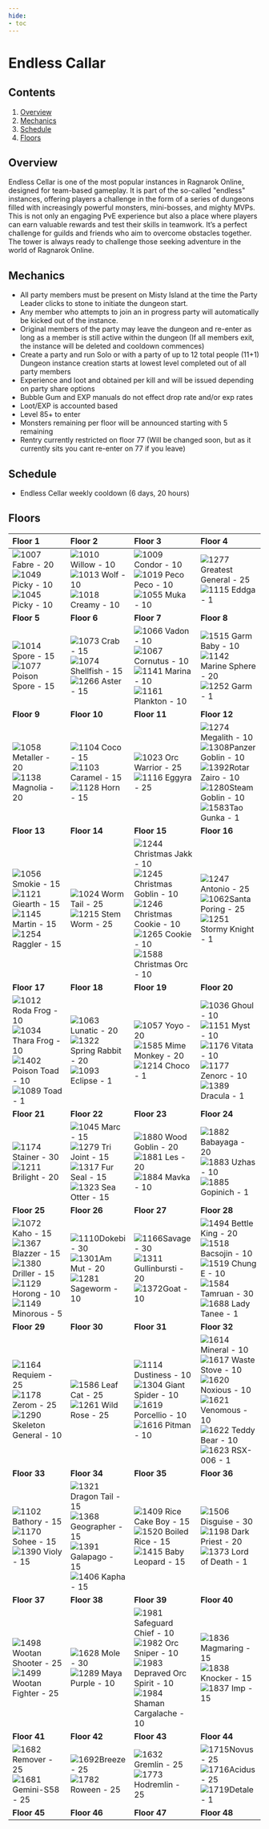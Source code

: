 ```yaml
---
hide:
- toc
---
```


# Endless Callar

## Contents

1. [Overview](#overview)
2. [Mechanics](#mechanics)
3. [Schedule](#schedule)
4. [Floors](#floors)

## Overview

Endless Cellar is one of the most popular instances in Ragnarok Online, designed for team-based gameplay. It is part of the so-called "endless" instances, offering players a challenge in the form of a series of dungeons filled with increasingly powerful monsters, mini-bosses, and mighty MVPs. This is not only an engaging PvE experience but also a place where players can earn valuable rewards and test their skills in teamwork. It’s a perfect challenge for guilds and friends who aim to overcome obstacles together. The tower is always ready to challenge those seeking adventure in the world of Ragnarok Online.

## Mechanics

- All party members must be present on Misty Island at the time the Party Leader clicks to stone to initiate the dungeon start.
- Any member who attempts to join an in progress party will automatically be kicked out of the instance.
- Original members of the party may leave the dungeon and re-enter as long as a member is still active within the dungeon (If all members exit, the instance will be deleted and cooldown commences)
- Create a party and run Solo or with a party of up to 12 total people (11+1) Dungeon instance creation starts at lowest level completed out of all party members
- Experience and loot and obtained per kill and will be issued depending on party share options
- Bubble Gum and EXP manuals do not effect drop rate and/or exp rates
- Loot/EXP is accounted based
- Level 85+ to enter
- Monsters remaining per floor will be announced starting with 5 remaining
- Rentry currently restricted on floor 77 (Will be changed soon, but as it currently sits you cant re-enter on 77 if you leave) 

## Schedule

- Endless Cellar weekly cooldown (6 days, 20 hours)

## Floors

| Floor 1 | Floor 2 | Floor 3 | Floor 4 |
|:---------|:---------|:---------|:---------|
| ![1007](img/1007.gif) Fabre - 20<br> ![1049](img/1049.gif) Picky - 10<br> ![1045](img/1050.gif) Picky - 10 | ![1010](img/1010.gif) Willow - 10<br> ![1013](img/1013.gif) Wolf - 10<br> ![1018](img/1018.gif) Creamy - 10 | ![1009](img/1009%20(1).gif) Condor - 10<br> ![1019](img/1019.gif) Peco Peco - 10<br> ![1055](img/1055.gif) Muka - 10<br> | ![1277](img/1277.gif) Greatest General - 25<br> ![1115](img/1115.gif) Eddga - 1 
| **Floor 5** | **Floor 6** | **Floor 7** | **Floor 8** |
| ![1014](img/1014.gif) Spore - 15<br> ![1077](img/1077.gif) Poison Spore - 15<br> | ![1073](img/1073.gif) Crab - 15<br> ![1074](img/1074.gif) Shellfish - 15<br> ![1266](img/1266.gif) Aster - 15 | ![1066](img/1066%20(1).gif) Vadon - 10<br> ![1067](img/1067.gif) Cornutus - 10<br> ![1141](img/1141.gif) Marina - 10<br> ![1161](img/1161.gif) Plankton - 10 | ![1515](img/1515.gif) Garm Baby - 10<br> ![1142](img/1142.gif) Marine Sphere - 20<br> ![1252](img/1252.gif) Garm - 1 |
| **Floor 9** | **Floor 10** | **Floor 11** | **Floor 12** |
 ![1058](img/1058.gif) Metaller - 20<br> ![1138](img/1138.gif) Magnolia - 20 | ![1104](img/1104.gif) Coco - 15<br> ![1103](img/1103.gif) Caramel - 15<br> ![1128](img/1128.gif) Horn - 15 | ![1023](img/1023.gif) Orc Warrior - 25<br> ![1116](img/1116.gif) Eggyra - 25 | ![1274](img/1274.gif)Megalith - 10<br> ![1308](img/1308.gif)Panzer Goblin - 10<br> ![1392](img/1392.gif)Rotar Zairo - 10<br> ![1280](img/1280.gif)Steam Goblin - 10<br> ![1583](img/1583.gif)Tao Gunka - 1 |
| **Floor 13** | **Floor 14** | **Floor 15** | **Floor 16** |
| ![1056](img/1056.gif) Smokie - 15<br> ![1121](img/1121.gif) Giearth - 15<br> ![1145](img/1145.gif) Martin - 15<br> ![1254](img/1254.gif) Raggler - 15 | ![1024](img/1024.gif) Worm Tail - 25<br> ![1215](img/1215.gif) Stem Worm - 25 | ![1244](img/1244.gif) Christmas Jakk - 10<br> ![1245](img/1245.gif) Christmas Goblin - 10<br> ![1246](img/1246.gif) Christmas Cookie - 10<br> ![1265](img/1265.gif) Cookie - 10<br> ![1588](img/1588.gif) Christmas Orc - 10 | ![1247](img/1247.gif) Antonio - 25<br> ![1062](img/1062.gif)Santa Poring - 25<br> ![1251](img/1251.gif) Stormy Knight - 1 |
| **Floor 17** | **Floor 18** | **Floor 19** | **Floor 20** |
| ![1012](img/1012.gif) Roda Frog - 10<br> ![1034](img/1034.gif) Thara Frog - 10<br> ![1402](img/1402.gif) Poison Toad - 10<br> ![1089](img/1089.gif) Toad - 1 | ![1063](img/1063.gif) Lunatic - 20<br> ![1322](img/1322.gif) Spring Rabbit - 20<br> ![1093](img/1093.gif) Eclipse - 1 | ![1057](img/1057.gif) Yoyo - 20<br> ![1585](img/1585.gif) Mime Monkey - 20<br> ![1214](img/1214.gif) Choco - 1 | ![1036](img/1036.gif) Ghoul - 10<br> ![1151](img/1151.gif) Myst - 10<br> ![1176](img/1176.gif) Vitata - 10<br> ![1177](img/1177.gif) Zenorc - 10<br> ![1389](img/1389.gif) Dracula - 1 |
| **Floor 21** | **Floor 22** | **Floor 23** | **Floor 24** |
| ![1174](img/1174.gif) Stainer - 30<br> ![1211](img/1211.gif) Brilight - 20 | ![1045](img/1045.gif) Marc - 15<br> ![1279](img/1279.gif) Tri Joint - 15<br> ![1317](img/1317.gif) Fur Seal - 15<br> ![1323](img/1323.gif) Sea Otter - 15 | ![1880](img/1880.gif) Wood Goblin - 20<br> ![1881](img/1881.gif) Les - 20<br> ![1884](img/1884.gif) Mavka - 10 | ![1882](img/1882.gif) Babayaga - 20<br> ![1883](img/1883.gif) Uzhas - 10<br> ![1885](img/1885.gif) Gopinich - 1 |
| **Floor 25** | **Floor 26** | **Floor 27** | **Floor 28** |
| ![1072](img/1072.gif) Kaho - 15<br> ![1367](img/1367.gif) Blazzer - 15<br> ![1380](img/1380.gif) Driller - 15<br> ![1129](img/1129.gif) Horong - 10<br> ![1149](img/1149.gif) Minorous - 5 | ![1110](img/1110.gif)Dokebi - 30<br> ![1301](img/1301.gif)Am Mut - 20<br> ![1281](img/1281.gif)Sageworm - 10 | ![1166](img/1166.gif)Savage - 30<br> ![1311](img/1311.gif)Gullinbursti - 20<br> ![1372](img/1372.gif)Goat - 10 | ![1494](img/1494.gif) Bettle King - 20<br> ![1518](img/1518.gif) Bacsojin - 10<br> ![1519](img/1519.gif) Chung E - 10<br> ![1584](img/1584.gif) Tamruan - 30<br> ![1688](img/1688.gif) Lady Tanee - 1 |
| **Floor 29** | **Floor 30** | **Floor 31** | **Floor 32** |
| ![1164](img/1164.gif) Requiem - 25<br> ![1178](img/1178.gif) Zerom - 25<br> ![1290](img/1290.gif) Skeleton General - 10 | ![1586](img/1586.gif) Leaf Cat - 25<br> ![1261](img/1261.gif) Wild Rose - 25 | ![1114](img/1114.gif) Dustiness - 10<br> ![1304](img/1304.gif) Giant Spider - 10<br> ![1619](img/1619.gif) Porcellio - 10<br> ![1616](img/1616.gif) Pitman - 10 | ![1614](img/1614.gif) Mineral - 10<br> ![1617](img/1617.gif) Waste Stove - 10<br> ![1620](img/1620.gif) Noxious - 10<br> ![1621](img/1621.gif) Venomous - 10<br> ![1622](img/1622.gif) Teddy Bear - 10<br> ![1623](img/1623.gif) RSX-006 - 1 |
| **Floor 33** | **Floor 34** | **Floor 35** | **Floor 36** |
| ![1102](img/1102.gif) Bathory - 15<br> ![1170](img/1170.gif) Sohee - 15<br> ![1390](img/1390.gif) Violy - 15 | ![1321](img/1321.gif) Dragon Tail - 15<br> ![1368](img/1368.gif) Geographer - 15<br> ![1391](img/1391.gif) Galapago - 15<br> ![1406](img/1406.gif) Kapha - 15 | ![1409](img/1409.gif) Rice Cake Boy - 15<br> ![1520](img/1520.gif) Boiled Rice - 15<br> ![1415](img/1415.gif) Baby Leopard - 15 | ![1506](img/1506.gif) Disguise - 30<br> ![1198](img/1198.gif) Dark Priest - 20<br> ![1373](img/1373.gif) Lord of Death  - 1 |
| **Floor 37** | **Floor 38** | **Floor 39** | **Floor 40** |
| ![1498](img/1498.gif) Wootan Shooter - 25<br> ![1499](img/1499.gif) Wootan Fighter - 25 | ![1628](img/1628.gif) Mole - 30<br> ![1289](img/1289.gif) Maya Purple - 10 | ![1981](img/1981.gif) Safeguard Chief - 10<br> ![1982](img/1982.gif) Orc Sniper - 10<br> ![1983](img/1983.gif) Depraved Orc Spirit - 10<br> ![1984](img/1984.gif) Shaman Cargalache - 10 | ![1836](img/1836.gif) Magmaring - 15<br> ![1838](img/1838.gif) Knocker - 15<br> ![1837](img/1837.gif) Imp - 15 |
| **Floor 41** | **Floor 42** | **Floor 43** | **Floor 44** |
| ![1682](img/1682.gif)Remover - 25<br> ![1681](img/1681.gif)Gemini-S58 - 25 | ![1692](img/1692.gif)Breeze - 25<br> ![1782](img/1782.gif)Roween - 25 | ![1632](img/1632.gif) Gremlin - 25<br> ![1773](img/1773.gif) Hodremlin - 25 | ![1715](img/1715.gif)Novus - 25<br> ![1716](img/1716.gif)Acidus  - 25<br> ![1719](img/1719.gif)Detale - 1 |
| **Floor 45** | **Floor 46** | **Floor 47** | **Floor 48** |